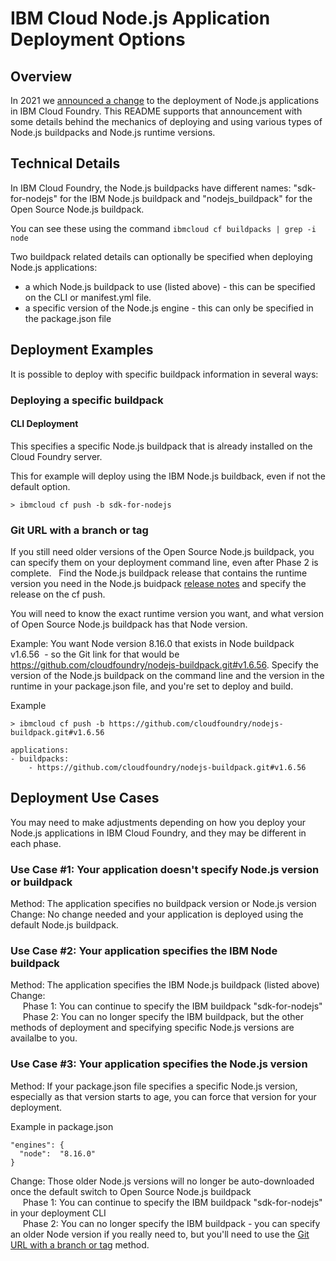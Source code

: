# IBM Cloud Node.js Application Deployment Options

## Overview

In 2021 we [announced a change](http://ibm.biz/cf-buildpack-node-change) to the deployment of Node.js applications in IBM Cloud Foundry. This README supports that announcement with some details behind the mechanics of deploying and using various types of Node.js buildpacks and Node.js runtime versions.


## Technical Details

In IBM Cloud Foundry, the Node.js buildpacks have different names: "sdk-for-nodejs" for the IBM Node.js buildpack and "nodejs_buildpack" for the Open Source Node.js buildpack.

You can see these using the command `ibmcloud cf buildpacks | grep -i node`

Two buildpack related details can optionally be specified when deploying Node.js applications:

* a which Node.js buildpack to use (listed above) - this can be specified on the CLI or manifest.yml file.  
* a specific version of the Node.js engine - this can only be specified in the package.json file

## Deployment Examples

It is possible to deploy with specific buildpack information in several ways:

### Deploying a specific buildpack

#### CLI Deployment
This specifies a specific Node.js buildpack that is already installed on the Cloud Foundry server.

This for example will deploy using the IBM Node.js buildback, even if not the default option.
```
> ibmcloud cf push -b sdk-for-nodejs
```
### Git URL with a branch or tag
If you still need older versions of the Open Source Node.js buildpack, you can specify them on your deployment command line, even after Phase 2 is complete.  
Find the Node.js buildpack release that contains the runtime version you need in the Node.js buidpack [release notes](https://github.com/cloudfoundry/nodejs-buildpack/releases) and specify the release on the cf push.  

You will need to know the exact runtime version you want, and what version of Open Source Node.js buildpack has that Node version. 

Example: You want Node version 8.16.0 that exists in Node buildpack v1.6.56  - so the Git link for that would be https://github.com/cloudfoundry/nodejs-buildpack.git#v1.6.56.
Specify the version of the Node.js buildpack on the command line and the version in the runtime in your package.json file, and you're set to deploy and build.

Example
```
> ibmcloud cf push -b https://github.com/cloudfoundry/nodejs-buildpack.git#v1.6.56 
```
```
applications:
- buildpacks:
    - https://github.com/cloudfoundry/nodejs-buildpack.git#v1.6.56 
```
## Deployment Use Cases

You may need to make adjustments depending on how you deploy your Node.js applications in IBM Cloud Foundry, and they may be different in each phase.

### Use Case #1: Your application doesn't specify Node.js version or buildpack

Method: The application specifies no buildpack version or Node.js version \
Change: No change needed and your application is deployed using the default Node.js buildpack.

### Use Case #2: Your application specifies the IBM Node buildpack

Method: The application specifies the IBM Node.js buildpack (listed above) \
Change: \
&nbsp;&nbsp;&nbsp;&nbsp; Phase 1: You can continue to specify the IBM buildpack "sdk-for-nodejs" \
&nbsp;&nbsp;&nbsp;&nbsp; Phase 2: You can no longer specify the IBM buildpack, but the other methods of deployment and specifying specific Node.js versions are availalbe to you.

### Use Case #3: Your application specifies the Node.js version 

Method: If your package.json file specifies a specific Node.js version, especially as that version starts to age, you can force that version for your deployment.

Example in package.json
```
"engines": {
  "node":  "8.16.0"
}
```
Change: Those older Node.js versions will no longer be auto-downloaded once the default switch to Open Source Node.js buildpack \
 &nbsp;&nbsp;&nbsp;&nbsp; Phase 1: You can continue to specify the IBM buildpack "sdk-for-nodejs" in your deployment CLI \
 &nbsp;&nbsp;&nbsp;&nbsp; Phase 2: You can no longer specify the IBM buildpack - you can specify an older Node version if you really need to, but you'll need to use the [Git URL with a branch or tag](#Git-URL-with-a-branch-or-tag) method. 
